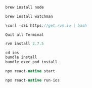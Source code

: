 ```java
brew install node
```

```java
brew install watchman
```

```java
\curl -sSL https://get.rvm.io | bash
```

```
Quit all Terminal
```

```java
rvm install 2.7.5
```

```java
cd ios
bundle install
bundle exec pod install
```

```java
npx react-native start
```

```java
npx react-native run-ios
```
 
